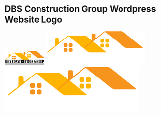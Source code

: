 # DBS Construction Group Wordpress Website Logo
<!-- This is my Second wordpress website order -->

![Alt text](PRO1.png?raw=true "DBS Logo 1")
![Alt text](pro2.png?raw=true "DBS Logo 2")
![Alt text](PRO3.png?raw=true "DBS Slider Logo 3")
